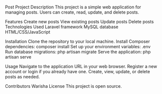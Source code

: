 Post Project
Description
This project is a simple web application for managing posts. Users can create, read, update, and delete posts.

Features
Create new posts
View existing posts
Update posts
Delete posts
Technologies Used
Laravel framework
MySQL database
HTML/CSS/JavaScript

Installation
Clone the repository to your local machine.
Install Composer dependencies: composer install
Set up your environment variables: .env
Run database migrations: php artisan migrate
Serve the application: php artisan serve

Usage
Navigate to the application URL in your web browser.
Register a new account or login if you already have one.
Create, view, update, or delete posts as needed.

Contributors
Warisha
License
This project is open source.
